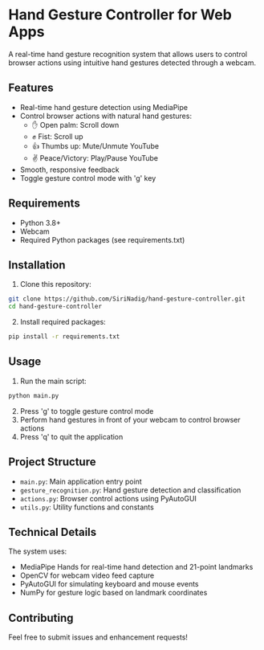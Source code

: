 # Hand Gesture Controller for Web Apps

A real-time hand gesture recognition system that allows users to control browser actions using intuitive hand gestures detected through a webcam.

## Features

- Real-time hand gesture detection using MediaPipe
- Control browser actions with natural hand gestures:
  - ✋ Open palm: Scroll down
  - ✊ Fist: Scroll up
  - 👍 Thumbs up: Mute/Unmute YouTube
  - ✌️ Peace/Victory: Play/Pause YouTube
- Smooth, responsive feedback
- Toggle gesture control mode with 'g' key

## Requirements

- Python 3.8+
- Webcam
- Required Python packages (see requirements.txt)

## Installation

1. Clone this repository:
```bash
git clone https://github.com/SiriNadig/hand-gesture-controller.git
cd hand-gesture-controller
```

2. Install required packages:
```bash
pip install -r requirements.txt
```

## Usage

1. Run the main script:
```bash
python main.py
```

2. Press 'g' to toggle gesture control mode
3. Perform hand gestures in front of your webcam to control browser actions
4. Press 'q' to quit the application

## Project Structure

- `main.py`: Main application entry point
- `gesture_recognition.py`: Hand gesture detection and classification
- `actions.py`: Browser control actions using PyAutoGUI
- `utils.py`: Utility functions and constants

## Technical Details

The system uses:
- MediaPipe Hands for real-time hand detection and 21-point landmarks
- OpenCV for webcam video feed capture
- PyAutoGUI for simulating keyboard and mouse events
- NumPy for gesture logic based on landmark coordinates

## Contributing

Feel free to submit issues and enhancement requests!
